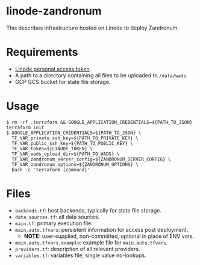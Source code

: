 # linode-zandronum

This describes infrastructure hosted on Linode to deploy Zandronum.

# Requirements

* [Linode personal access token](https://cloud.linode.com/profile/tokens).
* A path to a directory containing all files to be uploaded to `/data/wads`.
* GCP GCS bucket for state file storage.

# Usage

``` code
$ rm -rf .terraform && GOOGLE_APPLICATION_CREDENTIALS=${PATH_TO_JSON} terraform init
$ GOOGLE_APPLICATION_CREDENTIALS=${PATH_TO_JSON} \
  TF_VAR_private_ssh_key=${PATH_TO_PRIVATE_KEY} \
  TF_VAR_public_ssh_key=${PATH_TO_PUBLIC_KEY} \
  TF_VAR_token=${LINODE_TOKEN} \
  TF_VAR_wads_upload_dir=${PATH_TO_WADS} \
  TF_VAR_zandronum_server_config=${ZANDRONUM_SERVER_CONFIG} \
  TF_VAR_zandronum_options=${ZANDRONUM_OPTIONS} \
  bash -c 'terraform [command]'
```

# Files

* `backends.tf`: host backends, typically for state file storage.
* `data_sources.tf`: all data sources.
* `main.tf`: primary execution file.
* `main.auto.tfvars`: persistent information for access post deployment.
  * __NOTE:__ user-supplied, non-committed, optional in place of ENV vars.
* `main.auto.tfvars.example`: example file for `main.auto.tfvars`.
* `providers.tf`: description of all relevant providers.
* `variables.tf`: variables file, single value no-lookups.
